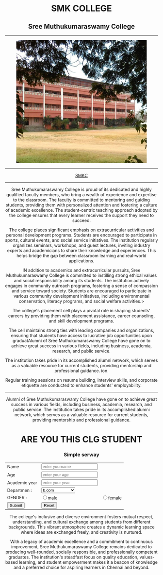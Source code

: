 <!DOCTYPE html>
<head> 
    <title>
        SMK COLLEGE
    </title>
</head>
<body>
    <center>
    <h1>SMK COLLEGE </h1>
    <h2>  Sree Muthukumaraswamy College</h2> <hr>
     <img src="photo_2024-12-12_11-41-27.jpg" width="430px"> <hr>
  <a href="https://www.google.com/search? 
gs_ssp=eJzj4tZP1zcsSU_JiTdLM2C0UjWoME40NTIzNUi2TLQ0Sko2SrEyqDBJSUmzsDBKTE5MTjE0T0314inOzU5WSM7PyUlNTwUAg4sURg&q=smkc+college&oq=s&gs_lcrp=EgZjaHJvbWUqEggDEC4YJxivARjHARiABBiKBTIGCAAQRRg5MgYIARBFGDwyDAgCEC4YQxiABBiKBTISCAMQLhgnGK8BGMcBGIAEGIoFMhMIBBAuGIMBGMcBGLEDGNEDGIAEMgwIBRAAGEMYgAQYigUyBggGEEUYPDIGCAcQRRg80gEINTc2OWowajeoAgiwAgE&sourceid=chrome&ie=UTF-8"> SMKC </a> <hr>
        <p>Sree Muthukumaraswamy College is proud of its dedicated and highly qualified faculty members, who bring a wealth of experience and expertise to the classroom. The faculty is committed to mentoring and guiding students, providing them with personalized attention and fostering a culture of academic excellence. The student-centric teaching approach adopted by the college ensures that every learner receives the support they need to succeed.</p>
       <p>The college places significant emphasis on extracurricular activities and personal development programs. Students are encouraged to participate in sports, cultural events, and social service initiatives. The institution regularly organizes seminars, workshops, and guest lectures, inviting industry experts and academicians to share their knowledge and experiences. This helps bridge the gap between classroom learning and real-world applications.</p>
    <p>IN addition to academics and extracurricular pursuits, Sree Muthukumaraswamy College is committed to instilling strong ethical values and social responsibility among its students. The institution actively engages in community outreach programs, fostering a sense of compassion and service toward society. Students are encouraged to participate in various community development initiatives, including environmental conservation, literacy programs, and social welfare activities.></p>
    <p>The college's placement cell plays a pivotal role in shaping students' careers by providing them with placement assistance, career counseling, and skill development programs.</p> <p>The cell maintains strong ties with leading companies and organizations, ensuring that students have access to lucrative job opportunities upon graduatAlumni of Sree Muthukumaraswamy College have gone on to achieve great success in various fields, including business, academia, research, and public service.</p> <p> The institution takes pride in its accomplished alumni network, which serves as a valuable resource for current students, providing mentorship and professional guidance.
    ion.</p> 
    <p> Regular training sessions on resume building, interview skills, and corporate etiquette are conducted to enhance students' employability.</p><hr>
    <p>Alumni of Sree Muthukumaraswamy College have gone on to achieve great success in various fields, including business, academia, research, and public service. The institution takes pride in its accomplished alumni network, which serves as a valuable resource for current students, providing mentorship and professional guidance.</p>
   <h1>ARE YOU THIS CLG STUDENT</h1>
   <h3>Simple serway</h3>
    <form>
    <table>
        <tr>
            <td> Name</td><td><input type="text"placeholder="enter yourname"></td>
        </tr>
        <tr>
            <td>Age</td><td> <input type="number" placeholder="enter your age"> </td>
        </tr>
        <tr>
            <td>Academic year</td> <td><input type="year"placeholder="enter your year"></td>
        </tr>
        <tr>
            <td>  Departmen :</td> 
            <td>
              <select>
                <option>b.com</option>
                <option>bba</option>
                <option>BA.criminology</option>
                <option>bca</option>
                <option>bsc</option>
                <option>M.com</option>
                <option>MBA</option>
              </select>
            </td>
        </tr>
        <tr>
            <td>GENDER :</td>
            <td><input type="radio" name="GENDER">male</td > <td><input type="radio" name="GENDER">female</td>
        </tr>
        <tr>
            <td><input type="submit"></td>
            <td><input type="reset"></td>
        </tr>
    </table>
   </form>
    <p>The college's inclusive and diverse environment fosters mutual respect, understanding, and cultural exchange among students from different backgrounds. This vibrant atmosphere creates a dynamic learning space where ideas are exchanged freely, and creativity is nurtured.</p>
    <p>With a legacy of academic excellence and a commitment to continuous improvement, Sree Muthukumaraswamy College remains dedicated to producing well-rounded, socially responsible, and professionally competent graduates. The institution's steadfast focus on quality education, values-based learning, and student empowerment makes it a beacon of knowledge and a preferred choice for aspiring learners in Chennai and beyond.</p>

</center>
</body>
